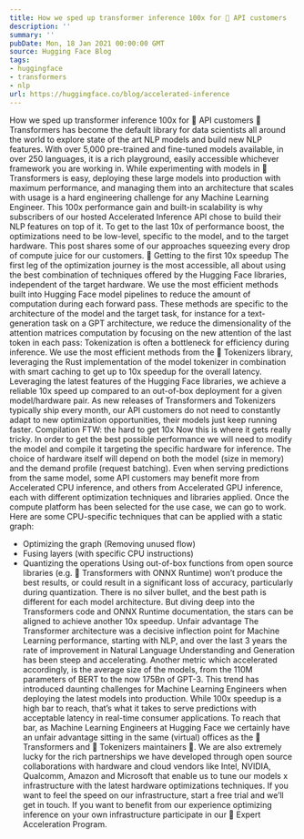 ```yaml
---
title: How we sped up transformer inference 100x for 🤗 API customers
description: ''
summary: ''
pubDate: Mon, 18 Jan 2021 00:00:00 GMT
source: Hugging Face Blog
tags:
- huggingface
- transformers
- nlp
url: https://huggingface.co/blog/accelerated-inference
---
```


How we sped up transformer inference 100x for 🤗 API customers
🤗 Transformers has become the default library for data scientists all around the world to explore state of the art NLP models and build new NLP features. With over 5,000 pre-trained and fine-tuned models available, in over 250 languages, it is a rich playground, easily accessible whichever framework you are working in.
While experimenting with models in 🤗 Transformers is easy, deploying these large models into production with maximum performance, and managing them into an architecture that scales with usage is a hard engineering challenge for any Machine Learning Engineer.
This 100x performance gain and built-in scalability is why subscribers of our hosted Accelerated Inference API chose to build their NLP features on top of it. To get to the last 10x of performance boost, the optimizations need to be low-level, specific to the model, and to the target hardware.
This post shares some of our approaches squeezing every drop of compute juice for our customers. 🍋
Getting to the first 10x speedup
The first leg of the optimization journey is the most accessible, all about using the best combination of techniques offered by the Hugging Face libraries, independent of the target hardware.
We use the most efficient methods built into Hugging Face model pipelines to reduce the amount of computation during each forward pass. These methods are specific to the architecture of the model and the target task, for instance for a text-generation task on a GPT architecture, we reduce the dimensionality of the attention matrices computation by focusing on the new attention of the last token in each pass:
Tokenization is often a bottleneck for efficiency during inference. We use the most efficient methods from the 🤗 Tokenizers library, leveraging the Rust implementation of the model tokenizer in combination with smart caching to get up to 10x speedup for the overall latency.
Leveraging the latest features of the Hugging Face libraries, we achieve a reliable 10x speed up compared to an out-of-box deployment for a given model/hardware pair. As new releases of Transformers and Tokenizers typically ship every month, our API customers do not need to constantly adapt to new optimization opportunities, their models just keep running faster.
Compilation FTW: the hard to get 10x
Now this is where it gets really tricky. In order to get the best possible performance we will need to modify the model and compile it targeting the specific hardware for inference. The choice of hardware itself will depend on both the model (size in memory) and the demand profile (request batching). Even when serving predictions from the same model, some API customers may benefit more from Accelerated CPU inference, and others from Accelerated GPU inference, each with different optimization techniques and libraries applied.
Once the compute platform has been selected for the use case, we can go to work. Here are some CPU-specific techniques that can be applied with a static graph:
- Optimizing the graph (Removing unused flow)
- Fusing layers (with specific CPU instructions)
- Quantizing the operations
Using out-of-box functions from open source libraries (e.g. 🤗 Transformers with ONNX Runtime) won’t produce the best results, or could result in a significant loss of accuracy, particularly during quantization. There is no silver bullet, and the best path is different for each model architecture. But diving deep into the Transformers code and ONNX Runtime documentation, the stars can be aligned to achieve another 10x speedup.
Unfair advantage
The Transformer architecture was a decisive inflection point for Machine Learning performance, starting with NLP, and over the last 3 years the rate of improvement in Natural Language Understanding and Generation has been steep and accelerating. Another metric which accelerated accordingly, is the average size of the models, from the 110M parameters of BERT to the now 175Bn of GPT-3.
This trend has introduced daunting challenges for Machine Learning Engineers when deploying the latest models into production. While 100x speedup is a high bar to reach, that’s what it takes to serve predictions with acceptable latency in real-time consumer applications.
To reach that bar, as Machine Learning Engineers at Hugging Face we certainly have an unfair advantage sitting in the same (virtual) offices as the 🤗 Transformers and 🤗 Tokenizers maintainers 😬. We are also extremely lucky for the rich partnerships we have developed through open source collaborations with hardware and cloud vendors like Intel, NVIDIA, Qualcomm, Amazon and Microsoft that enable us to tune our models x infrastructure with the latest hardware optimizations techniques.
If you want to feel the speed on our infrastructure, start a free trial and we’ll get in touch. If you want to benefit from our experience optimizing inference on your own infrastructure participate in our 🤗 Expert Acceleration Program.